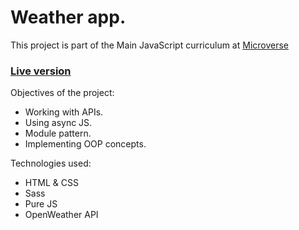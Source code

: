 # Weather app.

This project is part of the Main JavaScript curriculum at [Microverse](https://www.microverse.org/)

### [Live version](https://raw.githack.com/codingAngarita/Weather-app/feature/basic-functionality/dist/index.html)

Objectives of the project:

* Working with APIs.
* Using async JS.
* Module pattern.
* Implementing OOP concepts.

Technologies used:

* HTML & CSS
* Sass
* Pure JS
* OpenWeather API
